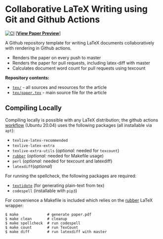 # Collaborative LaTeX Writing using Git and Github Actions

[![CI](https://github.com/LKedward/latex-github-collab/actions/workflows/CI.yml/badge.svg)](https://github.com/LKedward/latex-github-collab/actions/workflows/CI.yml) [[__View Paper Preview__](https://github.com/LKedward/latex-github-collab/blob/previews/master/paper.pdf)]

A Github repository template for writing LaTeX documents collaboratively with rendering in Github actions.

- Renders the paper on every push to master
- Renders the paper for pull requests, including latex-diff with master
- Calculates document word count for pull requests using texcount

__Repository contents:__
- [`tex/`](./tex/) - all sources and resources for the article
- [`tex/paper.tex`](./tex/paper.tex) - main source file for the article


## Compiling Locally

Compiling locally is possible with any LaTeX distribution; the github actions [workflow](https://github.com/LKedward/latex-github-collab/blob/master/.github/workflows/CI.yml) (Ubuntu 20.04) uses the following packages (all installable via `apt`):

- `texlive-latex-recommended`
- `texlive-latex-extra`
- `texlive-extra-utils` (_optional:_ needed for `texcount`)
- [`rubber`](https://gitlab.com/latex-rubber/rubber/) (_optional:_ needed for Makefile usage)
- `perl` (_optional:_ needed for texcount and latexdiff)
- `latexdiff`(_optional_)

For running the spellcheck, the following packages are required:

- [`textidote`](https://github.com/sylvainhalle/textidote/releases/tag/v0.8.2) (for generating plain-text from tex)
- `codespell` (installable with `pip3`)

For convenience a Makefile is included which relies on the [rubber](https://gitlab.com/latex-rubber/rubber/) LaTeX wrapper:

```
$ make             # generate paper.pdf
$ make clean       # cleanup
$ make spellcheck  # run codespell
$ make count       # run TexCount
$ make diff        # run latexdiff with master
```

